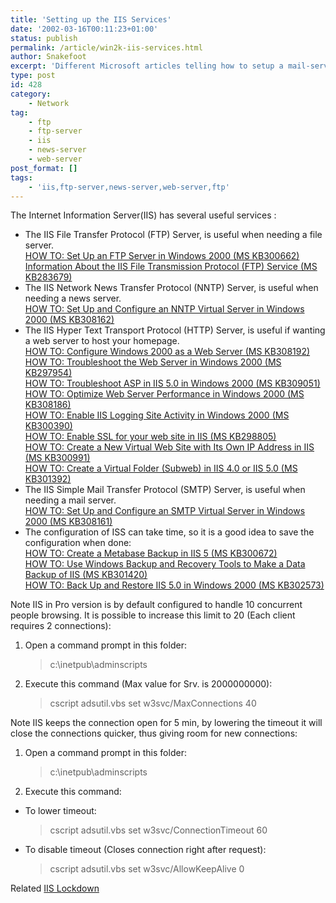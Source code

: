 ```yaml
---
title: 'Setting up the IIS Services'
date: '2002-03-16T00:11:23+01:00'
status: publish
permalink: /article/win2k-iis-services.html
author: Snakefoot
excerpt: 'Different Microsoft articles telling how to setup a mail-server, news-server, ftp-server or web-server.'
type: post
id: 428
category:
    - Network
tag:
    - ftp
    - ftp-server
    - iis
    - news-server
    - web-server
post_format: []
tags:
    - 'iis,ftp-server,news-server,web-server,ftp'
---
```

The Internet Information Server(IIS) has several useful services :

- The IIS File Transfer Protocol (FTP) Server, is useful when needing a file server.  
  [HOW TO: Set Up an FTP Server in Windows 2000 (MS KB300662)](http://support.microsoft.com/kb/300662)  
  [Information About the IIS File Transmission Protocol (FTP) Service (MS KB283679)](http://support.microsoft.com/kb/283679)
- The IIS Network News Transfer Protocol (NNTP) Server, is useful when needing a news server.  
  [HOW TO: Set Up and Configure an NNTP Virtual Server in Windows 2000 (MS KB308162)](http://support.microsoft.com/kb/308162)
- The IIS Hyper Text Transport Protocol (HTTP) Server, is useful if wanting a web server to host your homepage.  
  [HOW TO: Configure Windows 2000 as a Web Server (MS KB308192)](http://support.microsoft.com/kb/308192)  
  [HOW TO: Troubleshoot the Web Server in Windows 2000 (MS KB297954)](http://support.microsoft.com/kb/297954)  
  [HOW TO: Troubleshoot ASP in IIS 5.0 in Windows 2000 (MS KB309051)](http://support.microsoft.com/kb/309051)  
  [HOW TO: Optimize Web Server Performance in Windows 2000 (MS KB308186)](http://support.microsoft.com/kb/308186)  
  [HOW TO: Enable IIS Logging Site Activity in Windows 2000 (MS KB300390)](http://support.microsoft.com/kb/300390)  
  [HOW TO: Enable SSL for your web site in IIS (MS KB298805)](http://support.microsoft.com/kb/298805)  
  [HOW TO: Create a New Virtual Web Site with Its Own IP Address in IIS (MS KB300991)](http://support.microsoft.com/kb/300991)  
  [HOW TO: Create a Virtual Folder (Subweb) in IIS 4.0 or IIS 5.0 (MS KB301392)](http://support.microsoft.com/kb/301392)
- The IIS Simple Mail Transfer Protocol (SMTP) Server, is useful when needing a mail server.  
  [HOW TO: Set Up and Configure an SMTP Virtual Server in Windows 2000 (MS KB308161)](http://support.microsoft.com/kb/308161)
- The configuration of ISS can take time, so it is a good idea to save the configuration when done:  
  [HOW TO: Create a Metabase Backup in IIS 5 (MS KB300672)](http://support.microsoft.com/kb/300672)  
  [HOW TO: Use Windows Backup and Recovery Tools to Make a Data Backup of IIS (MS KB301420)](http://support.microsoft.com/kb/301420)  
  [HOW TO: Back Up and Restore IIS 5.0 in Windows 2000 (MS KB302573)](http://support.microsoft.com/kb/302573)
 
 Note IIS in Pro version is by default configured to handle 10 concurrent people browsing. It is possible to increase this limit to 20 (Each client requires 2 connections):
 1. Open a command prompt in this folder:
    > c:\\inetpub\\adminscripts
 2. Execute this command (Max value for Srv. is 2000000000):
    > cscript adsutil.vbs set w3svc/MaxConnections 40
 
 Note IIS keeps the connection open for 5 min, by lowering the timeout it will close the connections quicker, thus giving room for new connections:
 1. Open a command prompt in this folder:
    > c:\\inetpub\\adminscripts
 2. Execute this command: 
  - To lower timeout:
    > cscript adsutil.vbs set w3svc/ConnectionTimeout 60
  - To disable timeout (Closes connection right after request):
    > cscript adsutil.vbs set w3svc/AllowKeepAlive 0
 
 Related [IIS Lockdown](/article/winnt-iis-lockdown.html)
